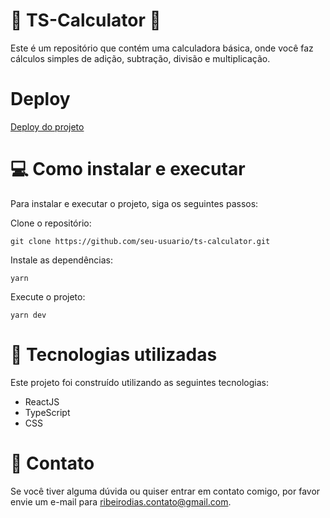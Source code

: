 # 📱 TS-Calculator 📱
Este é um repositório que contém uma calculadora básica, onde você faz cálculos simples de adição, subtração, divisão e multiplicação.

# Deploy
[Deploy do projeto](https://calculatormadebyrafa.netlify.app/ "Deploy do projeto")

# :computer: Como instalar e executar
Para instalar e executar o projeto, siga os seguintes passos:

Clone o repositório:

```
git clone https://github.com/seu-usuario/ts-calculator.git
```

Instale as dependências:
```
yarn
```

Execute o projeto:
```
yarn dev
```

# :rocket: Tecnologias utilizadas
Este projeto foi construído utilizando as seguintes tecnologias:
<ul>
  <li>ReactJS</li>
  <li>TypeScript</li>
  <li>CSS</li>
</ul>

# :email: Contato
Se você tiver alguma dúvida ou quiser entrar em contato comigo, por favor envie um e-mail para ribeirodias.contato@gmail.com.
